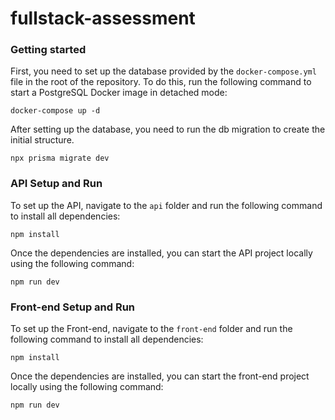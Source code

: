 # fullstack-assessment

### Getting started

First, you need to set up the database provided by the `docker-compose.yml` file in the root of the repository.
To do this, run the following command to start a PostgreSQL Docker image in detached mode:

```console
docker-compose up -d
```

After setting up the database, you need to run the db migration to create the initial structure.

```console
npx prisma migrate dev
```

### API Setup and Run

To set up the API, navigate to the `api` folder and run the following command to install all dependencies:
```console
npm install
```

Once the dependencies are installed, you can start the API project locally using the following command:
```console
npm run dev
```

### Front-end Setup and Run
To set up the Front-end, navigate to the `front-end` folder and run the following command to install all dependencies:
```console
npm install
```

Once the dependencies are installed, you can start the front-end project locally using the following command:
```console
npm run dev
````

